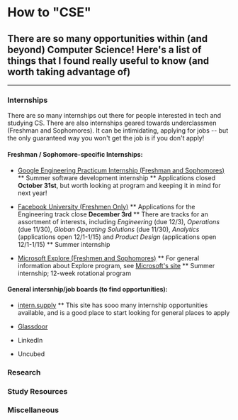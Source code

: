 # How to "CSE"
## There are so many opportunities within (and beyond) Computer Science! Here's a list of things that I found really useful to know (and worth taking advantage of) 
---
### Internships
There are so many internships out there for people interested in tech and studying CS. There are also internships geared towards underclassmen (Freshman and Sophomores). It can be intimidating, applying for jobs -- but the only guaranteed way you won't get the job is if you don't apply!

#### Freshman / Sophomore-specific Internships:
* [Google Engineering Practicum Internship (Freshman and Sophomores)](https://careers.google.com/jobs#!t=jo&jid=/company/engineering-practicum-intern-summer-2019-1600-amphitheatre-pkwy-mountain-view-ca-4271710018)
** Summer software development internship 
** Applications closed **October 31st**, but worth looking at program and keeping it in mind for next year!

* [Facebook University (Freshmen Only)](https://www.facebook.com/careers/students-and-grads/students)
** Applications for the Engineering track close **December 3rd**
** There are tracks for an assortment of interests, including *Engineering* (due 12/3), *Operations* (due 11/30), *Globan Operating Solutions* (due 11/30), *Analytics* (applications open 12/1-1/15) and *Product Design* (applications open 12/1-1/15)
** Summer internship

* [Microsoft Explore (Freshmen and Sophomores)](https://careers.microsoft.com/us/en/job/475698/Internship-Opportunities-for-Students-Explore-Microsoft-Internship-Program?jobsource=directemployers&utm_source=directemployers&utm_medium=directemployers&utm_campaign=directemployers-feed#NewYorkNY)
** For general information about Explore program, see [Microsoft's site](https://careers.microsoft.com/us/en/usexploremicrosoftprogram)
** Summer internship; 12-week rotational program 

#### General intersnhip/job boards (to find opportunities): 
* [intern.supply](intern.supply)
** This site has sooo many internship opportunities available, and is a good place to start looking for general places to apply

* [Glassdoor](Glassdoor.com)

* LinkedIn

* Uncubed 

### Research 

### Study Resources

### Miscellaneous

